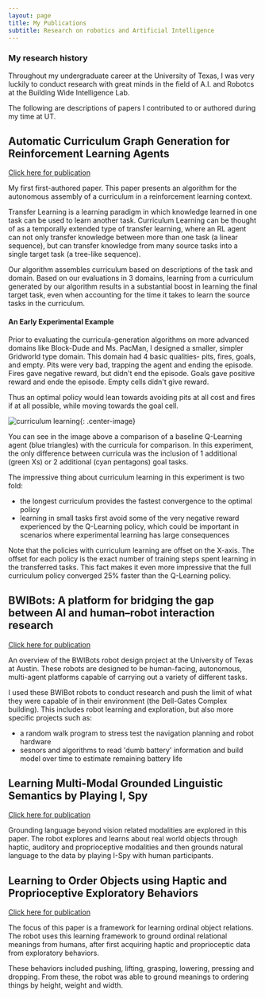 ```yaml
---
layout: page
title: My Publications
subtitle: Research on robotics and Artificial Intelligence
---
```

### My research history
Throughout my undergraduate career at the University of Texas, I was very luckily to conduct research with great minds in the field of A.I. and Robotcs at the Building Wide Intelligence Lab. 

The following are descriptions of papers I contributed to or authored during my time at UT.


## Automatic Curriculum Graph Generation for Reinforcement Learning Agents
[Click here for publication](http://www.cs.utexas.edu/~pstone/Papers/bib2html-links/AAAI17-Svetlik.pdf)

My first first-authored paper. This paper presents an algorithm for the autonomous assembly of a curriculum in a reinforcement learning context.

Transfer Learning is a learning paradigm in which knowledge learned in one task can be used to learn another task. Curriculum Learning can be thought of as a     temporally extended type of transfer learning, where an RL agent can not only transfer knowledge between more than one task (a linear sequence), but can transfer knowledge   from many source tasks into a single target task (a tree-like sequence).

Our algorithm assembles curriculum based on descriptions of the task and domain. Based on our evaluations in 3 domains, learning from a curriculum generated by our algorithm results in a substantial boost in learning the final target task, even when accounting for the time it takes to learn the source tasks in the curriculum.


#### An Early Experimental Example
Prior to evaluating the curricula-generation algorithms on more advanced domains like Block-Dude and Ms. PacMan, I designed a smaller, simpler Gridworld type domain. This domain had 4 basic qualities- pits, fires, goals, and empty.
Pits were very bad, trapping the agent and ending the episode. Fires gave negative reward, but didn't end the episode. Goals gave positive reward and ende the episode. Empty cells didn't give reward.

Thus an optimal policy would lean towards avoiding pits at all cost and fires if at all possible, while moving towards the goal cell.

![curriculum learning](../img/gridworld_curriculum.jpg){: .center-image}

You can see in the image above a comparison of a baseline Q-Learning agent (blue triangles) with the curricula for comparison. In this experiment, the only difference between curricula was the inclusion of 1 additional (green Xs) or 2 additional (cyan pentagons) goal tasks.

The impressive thing about curriculum learning in this experiment is two fold:
- the longest curriculum provides the fastest convergence to the optimal policy
- learning in small tasks first avoid some of the very negative reward experienced by the Q-Learning policy, which could be important in scenarios where experimental learning has large consequences

Note that the policies with curriculum learning are offset on the X-axis. 
The offset for each policy is the exact number of training steps spent learning in the transferred tasks. This fact makes it even more impressive that the full curriculum policy converged 25% faster than the Q-Learning policy.

## BWIBots: A platform for bridging the gap between AI and human–robot interaction research
[Click here for publication](http://journals.sagepub.com/doi/abs/10.1177/0278364916688949)

An overview of the BWIBots robot design project at the University of Texas at Austin. These robots are designed to be human-facing, autonomous, multi-agent platforms capable of carrying out a variety of different tasks.

I used these BWIBot robots to conduct research and push the limit of what they were capable of in their environment (the Dell-Gates Complex building). This includes robot learning and exploration, but also more specific projects such as:
- a random walk program to stress test the navigation planning and robot hardware
- sesnors and algorithms to read 'dumb battery' information and build model over time to estimate remaining battery life


## Learning Multi-Modal Grounded Linguistic Semantics by Playing I, Spy
[Click here for publication](http://www.cs.utexas.edu/~pstone/Papers/bib2html-links/IJCAI16-thomason.pdf)

Grounding language beyond vision related modalities are explored in this paper. The robot explores and learns about real world objects through haptic, auditory  and proprioceptive modalities and then grounds natural language to the data by playing I-Spy with human participants.


## Learning to Order Objects using Haptic and Proprioceptive Exploratory Behaviors
[Click here for publication](http://www.cs.utexas.edu/~pstone/Papers/bib2html-links/IJCAI16-sinapov.pdf)

The focus of this paper is a framework for learning ordinal object relations. The robot uses this learning framework to ground ordinal relational meanings from  humans, after first acquiring haptic and proprioceptic data from exploratory behaviors.

These behaviors included pushing, lifting, grasping, lowering, pressing and dropping. From these, the robot was able to ground meanings to ordering things by     height, weight and width.


